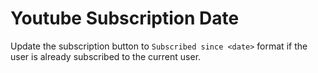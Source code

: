 
# Youtube Subscription Date

Update the subscription button to `Subscribed since <date>` format if the user is already subscribed to the current user.


